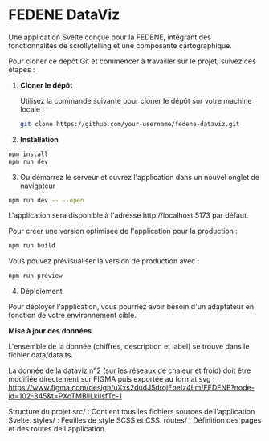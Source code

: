 # FEDENE DataViz

Une application Svelte conçue pour la FEDENE, intégrant des fonctionnalités de scrollytelling et une composante cartographique.

Pour cloner ce dépôt Git et commencer à travailler sur le projet, suivez ces étapes :

1. **Cloner le dépôt**

   Utilisez la commande suivante pour cloner le dépôt sur votre machine locale :

   ```bash
   git clone https://github.com/your-username/fedene-dataviz.git
   ```

2. **Installation**

```bash
npm install
npm run dev
```

3. Ou démarrez le serveur et ouvrez l'application dans un nouvel onglet de navigateur

```bash
npm run dev -- --open
```

L'application sera disponible à l'adresse http://localhost:5173 par défaut.

Pour créer une version optimisée de l'application pour la production :

```bash
npm run build
```

Vous pouvez prévisualiser la version de production avec :

```bash
npm run preview
```

4. Déploiement

Pour déployer l'application, vous pourriez avoir besoin d'un adaptateur en fonction de votre environnement cible.

**Mise à jour des données**

L'ensemble de la donnée (chiffres, description et label) se trouve dans le fichier data/data.ts. 

La donnée de la dataviz n°2 (sur les réseaux de chaleur et froid) doit être modifiée directement sur FIGMA puis exportée au format svg : https://www.figma.com/design/uXxs2dudJ5drojEbeIz4Lm/FEDENE?node-id=102-345&t=PXoTMBllLkiIsfTc-1

Structure du projet
src/ : Contient tous les fichiers sources de l'application Svelte.
styles/ : Feuilles de style SCSS et CSS.
routes/ : Définition des pages et des routes de l'application.

```

```
